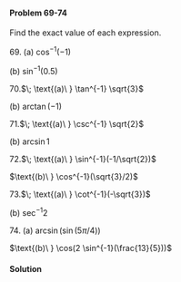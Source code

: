 <div class="alert alert-warning" role="alert">
<h4 class="alert-heading">Problem 69-74</h4>

Find the exact value of each expression.

<div class="container">
<div class="row">
<div class="col-6">

69.$\; \text{(a)\ } \cos^{-1} (-1)$

</div>
<div class="col-6">

$\text{(b)\ } \sin^{-1}(0.5)$

</div>
</div>
</div>

<div class="container">
<div class="row">
<div class="col-6">

70.$\; \text{(a)\ } \tan^{-1} \sqrt{3}$

</div>
<div class="col-6">

$\text{(b)\ } \arctan (-1)$

</div>
</div>
</div>

<div class="container">
<div class="row">
<div class="col-6">

71.$\; \text{(a)\ } \csc^{-1} \sqrt{2}$

</div>
<div class="col-6">

$\text{(b)\ } \arcsin 1$

</div>
</div>
</div>

<div class="container">
<div class="row">
<div class="col-6">

72.$\; \text{(a)\ } \sin^{-1}(-1/\sqrt{2})$

</div>
<div class="col-6">

$\text{(b)\ } \cos^{-1}(\sqrt{3}/2)$

</div>
</div>
</div>

<div class="container">
<div class="row">
<div class="col-6">

73.$\; \text{(a)\ } \cot^{-1}(-\sqrt{3})$

</div>
<div class="col-6">

$\text{(b)\ } \sec^{-1} 2$

</div>
</div>
</div>

<div class="container">
<div class="row">
<div class="col-6">

74.$\; \text{(a)\ } \arcsin(\sin(5\pi/4))$

</div>
<div class="col-6">

$\text{(b)\ } \cos(2 \sin^{-1}(\frac{13}{5}))$

</div>
</div>
</div>

</div>

<div class="alert alert-success" role="alert">
<h4 class="alert-heading">Solution</h4>



</div>

